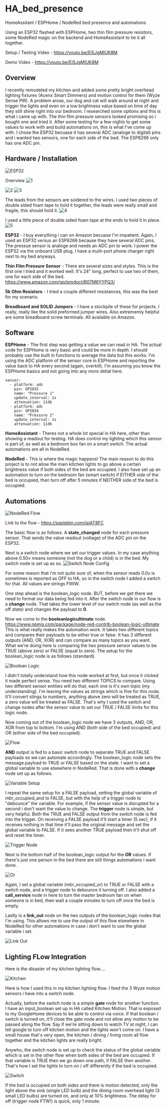 # HA_bed_presence
HomeAssitant / ESPHome / NodeRed bed presence and automations


Using an ESP32 flashed with ESPHome, two thin film pressure resistors, some NodeRed magic on the backend and HomeAssistant to tie it all together.

Setup / Testing Video - https://youtu.be/Ei5JgMIUK8M

Demo Video - https://youtu.be/Ei5JgMIUK8M

## Overview

I recently remodeled my kitchen and added some pretty bright overhead lighting fixtures (Acenx Smart Dimmers) and motion control for them (Wyze Sense PIR).  A problem arose, our dog and cat will walk around at night and trigger the lights and even on a low brightness value based on time of day they still shine right into our bedroom.  I researched some options and this is what i came up with.  The thin film pressure sensors looked promising so i bought one and tried it.  After some testing for a few nights to get some values to work with and build automations on, this is what I've come up with.  I chose the ESP32 becuase it has several ADC (analoge to digital) pins and i wanted two sensors, one for each side of the bed.  The ESP8266 only has one ADC pin.

## Hardware / Installation

![ESP32](https://i.imgur.com/THQlqsE.png)

Overview
![1](https://i.imgur.com/uJFyjkN.png)


![2](https://i.imgur.com/FmgNfqn.png)
![3](https://i.imgur.com/w2Rp4wr.png)

The leads from the sensors are soldered to the wires.  I used two pieces of double sided foam tape to hold it together, the leads were really small and fragile, this should hold it.
![4](https://i.imgur.com/GXp5IBR.png)

I used a little piece of double sided foam tape at the ends to hold it in place.
![5](https://i.imgur.com/ohzYRhy.png)

**ESP32** - I buy everything i can on Amazon becuase I'm impatient.  Again, I used an ESP32 versus an ESP8266 because they have several ADC pins.  The pressue sensor is analoge and needs an ADC pin to work.  I power the ESP32 via the onboard USB plug, I have a multi-port phone charger right next to my bed anyways.

**Thin Film Pressure Sensor** - There are several sizes and styles.  This is the first one i tried and it worked well.  It's 24" long, perfect to use two of them, one for each side of the bed.  https://www.amazon.com/gp/product/B07M6YYPQ3/ 

**5k Ohm Resistors** - I tried a couple different resistances, this was the best for my scenario.

**Breadboard and SOLID Jumpers** - I have a stockpile of these for projects.  I really, really like the solid preformed jumper wires.  Also extrememly helpful are some breadboard screw terminals.  All available on Amazon.

## Software

**ESPHome** - The first step was getting a value we can read in HA.  The actual code for ESPHome is very basic and could be more in depth.  I should probably use the built in functions to average the data but this works.  I'm using the ADC platform of the sensor core in ESPHome and reporting the value back to HA every second (again, overkill).  I'm assuming you know the ESPHome basics and not going into any more detial here.

````
sensor:
  - platform: adc
    pin: GPIO35
    name: "Pressure 1"
    update_interval: 1s
    attenuation: 11db
  - platform: adc  
    pin: GPIO34
    name: "Pressure 2"
    update_interval: 1s
    attenuation: 11db
````

**HomeAssistant** - Theres not a whole lot special in HA here, other than showing a readout for testing.  HA does control my lighitng which this sensor is part of, as well as a bedroom box fan on a smart switch.  The actual automations are all in NodeRed.

**NodeRed** - This is where the magic happens!  The main reason to do this project is to not allow the main kitchen lights to go above a certain brightness value if both sides of the bed are occupied.  I also have set up an automation to turn on the bedroom fan (smart switch) if EITHER side of the bed is occupied, then turn off after 5 minutes if NEITHER side of the bed is occupied.

## Automations

![NodeRed Flow](https://i.imgur.com/3ZXEO0q.png)

Link to the flow - https://pastebin.com/iajAT8FC

The basic flow is as follows.  A **state_changed** node for each pressure sensor.  That sends the value readout (voltage) of the ADC pin on the ESP32.  

Next is a switch node where we set our trigger values.  In my case anything above 0.50v means someone (not the dog or a child) is in the bed.  My switch node is set up as so. ![Switch Node Config](https://i.imgur.com/zDX1Oz3.png)

For some reason that i'm not quite sure of, when the sensor reads 0.0v is sometimes is reported as OFF to HA, so in the switch node I added a switch for that.  All values are strings FWIW.

One step ahead is the boolean_logic node.  BUT, before we get there we need to format our data being fed into it.  After the switch node in our flow is a **change** node.  That takes the lower level of our switch node (as well as the off state) and changes the payload to **0**.

Now we come to the **booleanlogicultimate** node.  https://www.npmjs.com/package/node-red-contrib-boolean-logic-ultimate  This is what really makes the automation work.  It takes two different topics and compares their payloads to be either true or false.  It has 3 different outputs (AND, OR, XOR) and can compare as many topics as you want.  What we're doing here is comparing the two pressure sensor values to be TRUE (above zero) or FALSE (equal to zero).  The setup for the boolean_logic node is as follows (standard).

![Boolean Logic](https://i.imgur.com/fEXIX4R.png)

I didn't totally understand how this node worked at first, but once it clicked it made perfect sense.  You need two different TOPICS to compare.  Using two different sensor entities will do that, each one is it's own topic (my understanding).  I'm leaving the values as strings which is fine for this node.  It'll convert stings to numbers, anything above zero will be treated as TRUE, a zero value will be treated as FALSE.  That's why I used the switch and change nodes after the sensor value to set our TRUE / FALSE limits for this logic node.

Now coming out of the boolean_logic node we have 3 outputs, AND, OR, XOR from top to bottom.  I'm using AND (both side of the bed occupied) and OR (either side of the bed occupied).

![Flow](https://i.imgur.com/X3AZcCk.png)

**AND** output is fed to a basic switch node to seperate TRUE and FALSE payloads so we can automate accordingly.  The boolean_logic node sets the message.payload to TRUE or FALSE based on the state.  I want to set a global variable to use elsewhere in NodeRed.  That is done with a **change** node set up as follows.

![Variable Setup](https://i.imgur.com/Um6YjFL.png)

I repeat the same setup for a FALSE payload, setting the global variable of mbr_occupied_and to FALSE, but with the help of a trigger node to "debounce" the variable.  For example, if the sensor value is disrupted for a second i don't want the value to change.  The **trigger** node is simple, but very helpful.  Both the TRUE and FALSE output from the switch node is fed into the trigger.  On receiving a FALSE payload it'll start a timer (5 sec), if it receives nothing in that time it'll pass the original message and set the global variable to FALSE.  If it sees another TRUE payload then it'll shut off and reset the timer.

![Trigger Node](https://i.imgur.com/8F5htNI.png)

Next is the bottom half of the boolean_logic output for the **OR** values.  If there's just one person in the bed there are still things automations i want done.

![Or](https://i.imgur.com/CHpuQI8.png)

Again, I set a global variable (mbr_occupied_or) to TRUE or FALSE with a switch node, and a trigger node to debounce it turning off.  I also added a **call_service** node in here to turn the master bedroom fan on when someone is in bed, then wait a couple minutes to turn off once the bed is empty.

Lastly is a **link_out** node on the two outputs of the boolean_logic nodes that I'm using.  This allows me to use the output of this flow elsewhere in NodeRed for other automations in case i don't want to use the global variable i set.

![Link Out](https://i.imgur.com/ttGqf7m.png)


## Lighting FLow Integration

Here is the disaster of my kitchen lighting flow....

![Kitchen](https://i.imgur.com/JjEb8Xq.png)

Here is how I used this in my kitchen lighting flow.  I feed the 3 Wyze motion sensors i have into a switch node.  

Actually, before the switch node is a simple **gate** node for another function.  I have an input_boolean set up in HA called Kitchen Motion.  That is exposed to my GoogleHome devices to be able to control via voice.  If that boolean / switch is turned on, it'll close the gate node and not allow any motion to be passed along the flow.  Say if we're sitting down to watch TV at night, I can tell google to turn off kitchen motion and the lights won't come on.  I have a small house that's very open, the kitchen / dining / living room all flow together and the kitchen lights are really bright.  

Anywho, the switch node is set up to check the status of the global variable which is set in the other flow when both sides of the bed are occupied.  If that variable is TRUE then we go down one path, if FALSE then another.  That's how I set the lights to turn on / off differently if the bed is occupied.

![Switch](https://i.imgur.com/BtbPD8i.png)

If the bed is occupied on both sides and there is motion detected, only the light above the sink (single LED bulb) and the dining room overhead light (3 small LED bulbs) are turned on, and only at 10% brightness.  The delay for off (trigger node FTW!) is quick, only 1 minute.


